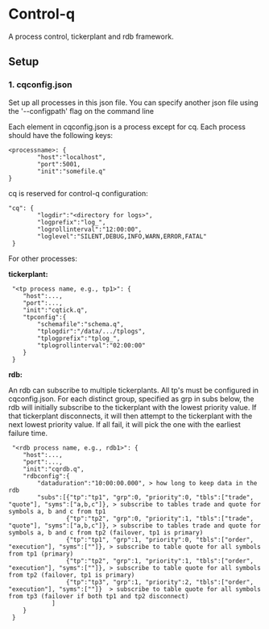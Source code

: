 # Control-q

A process control, tickerplant and rdb framework.

## Setup

### 1. cqconfig.json

Set up all processes in this json file. You can specify another json file using the '--configpath'  flag on the command line

Each element in cqconfig.json is a process except for cq. Each process should have the following keys:

```
<processname>: {
        "host":"localhost",
        "port":5001,
        "init":"somefile.q"
}
```

cq is reserved for control-q configuration: 

```
"cq": {
        "logdir":"<directory for logs>",
        "logprefix":"log_",
        "logrollinterval":"12:00:00",
        "loglevel":"SILENT,DEBUG,INFO,WARN,ERROR,FATAL"
 }
```

 For other processes:

**tickerplant:**

```
 "<tp process name, e.g., tp1>": {
    "host":...,
    "port":...,
    "init":"cqtick.q",
    "tpconfig":{
        "schemafile":"schema.q",
        "tplogdir":"/data/.../tplogs",
        "tplogprefix":"tplog_",
        "tplogrollinterval":"02:00:00"
    }
 }
```
**rdb:**

An rdb can subscribe to multiple tickerplants. All tp's must be configured in cqconfig.json.
For each distinct group, specified as grp in subs below, the rdb will initially subscribe to the tickerplant with the lowest priority value. If that tickerplant disconnects, it will then attempt to the tickerplant with the next lowest priority value. If all fail, it will pick the one with the earliest failure time.

```
 "<rdb process name, e.g., rdb1>": {
    "host":...,
    "port":...,
    "init":"cqrdb.q",  
    "rdbconfig":{
        "dataduration":"10:00:00.000", > how long to keep data in the rdb
        "subs":[{"tp":"tp1", "grp":0, "priority":0, "tbls":["trade", "quote"], "syms":["a,b,c"]}, > subscribe to tables trade and quote for symbols a, b and c from tp1
                {"tp":"tp2", "grp":0, "priority":1, "tbls":["trade", "quote"], "syms":["a,b,c"]}, > subscribe to tables trade and quote for symbols a, b and c from tp2 (failover, tp1 is primary)
                {"tp":"tp1", "grp":1, "priority":0, "tbls":["order", "execution"], "syms":[""]}, > subscribe to table quote for all symbols from tp1 (primary)
                {"tp":"tp2", "grp":1, "priority":1, "tbls":["order", "execution"], "syms":[""]}, > subscribe to table quote for all symbols from tp2 (failover, tp1 is primary)
                {"tp":"tp3", "grp":1, "priority":2, "tbls":["order", "execution"], "syms":[""]}  > subscribe to table quote for all symbols from tp3 (failover if both tp1 and tp2 disconnect)
            ]
    }      
 }
 ```



